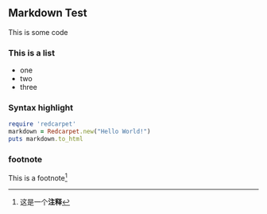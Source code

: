 ## Markdown Test


This is some code
    <?php
        echo "Hello world!"
    ?>


### This is a list
- one
- two
- three


### Syntax highlight
```ruby
require 'redcarpet'
markdown = Redcarpet.new("Hello World!")
puts markdown.to_html
```

### footnote
This is a footnote[^footnote]


[^footnote]:这是一个**注释**
